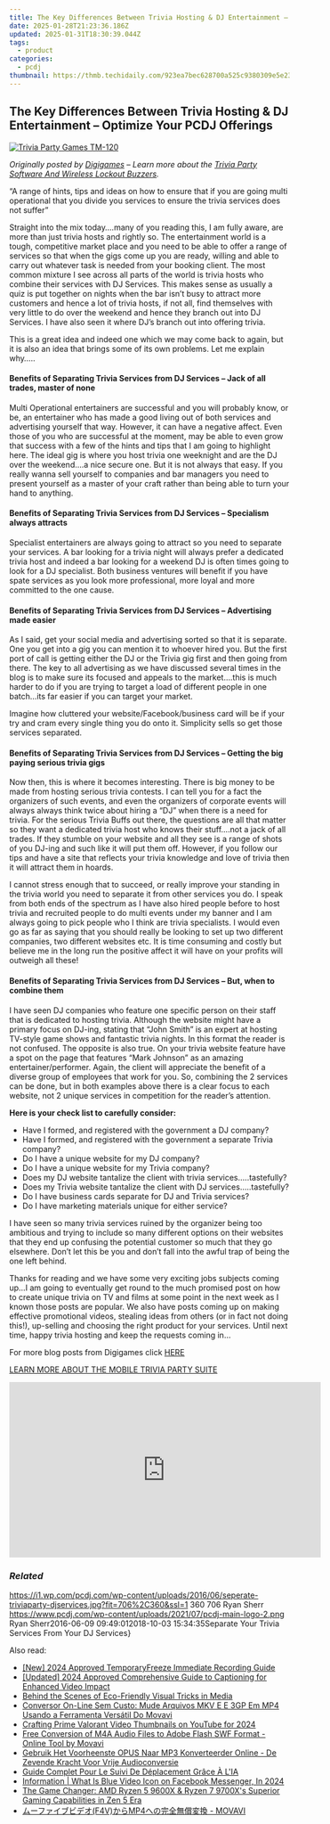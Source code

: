 ```yaml
---
title: The Key Differences Between Trivia Hosting & DJ Entertainment – Optimize Your PCDJ Offerings
date: 2025-01-28T21:23:36.186Z
updated: 2025-01-31T18:30:39.044Z
tags:
  - product
categories:
  - pcdj
thumbnail: https://thmb.techidaily.com/923ea7bec628700a525c9380309e5e23cc2f5ab6e5621bb73a4e4cfe01264003.jpg
---
```


## The Key Differences Between Trivia Hosting & DJ Entertainment – Optimize Your PCDJ Offerings

[![Trivia Party Games TM-120](https://i1.wp.com/pcdj.com/wp-content/uploads/2016/06/seperate-triviaparty-djservices.jpg?resize=706%2C321&ssl=1)](https://i1.wp.com/pcdj.com/wp-content/uploads/2016/06/seperate-triviaparty-djservices.jpg?fit=706%2C360&ssl=1 "Trivia Party Games TM-120")

_Originally posted by [Digigames](https://wireless-buzzers-quiz-buzzer-trivia-games.com/2016/05/19/benefits-of-separating-trivia-services-from-dj-services/) – Learn more about the [Trivia Party Software And Wireless Lockout Buzzers](https://tools.techidaily.com/pcdj/products/)._ 

“A range of hints, tips and ideas on how to ensure that if you are going multi operational that you divide you services to ensure the trivia services does not suffer”

Straight into the mix today….many of you reading this, I am fully aware, are more than just trivia hosts and rightly so. The entertainment world is a tough, competitive market place and you need to be able to offer a range of services so that when the gigs come up you are ready, willing and able to carry out whatever task is needed from your booking client. The most common mixture I see across all parts of the world is trivia hosts who combine their services with DJ Services. This makes sense as usually a quiz is put together on nights when the bar isn’t busy to attract more customers and hence a lot of trivia hosts, if not all, find themselves with very little to do over the weekend and hence they branch out into DJ Services. I have also seen it where DJ’s branch out into offering trivia.

This is a great idea and indeed one which we may come back to again, but it is also an idea that brings some of its own problems. Let me explain why…..

#### **Benefits of Separating Trivia Services from DJ Services – Jack of all trades, master of none**

Multi Operational entertainers are successful and you will probably know, or be, an entertainer who has made a good living out of both services and advertising yourself that way. However, it can have a negative affect. Even those of you who are successful at the moment, may be able to even grow that success with a few of the hints and tips that I am going to highlight here. The ideal gig is where you host trivia one weeknight and are the DJ over the weekend….a nice secure one. But it is not always that easy. If you really wanna sell yourself to companies and bar managers you need to present yourself as a master of your craft rather than being able to turn your hand to anything.

#### **Benefits of Separating Trivia Services from DJ Services – Specialism always attracts**

Specialist entertainers are always going to attract so you need to separate your services. A bar looking for a trivia night will always prefer a dedicated trivia host and indeed a bar looking for a weekend DJ is often times going to look for a DJ specialist. Both business ventures will benefit if you have spate services as you look more professional, more loyal and more committed to the one cause.

#### **Benefits of Separating Trivia Services from DJ Services – Advertising made easier**

As I said, get your social media and advertising sorted so that it is separate. One you get into a gig you can mention it to whoever hired you. But the first port of call is getting either the DJ or the Trivia gig first and then going from there. The key to all advertising as we have discussed several times in the blog is to make sure its focused and appeals to the market….this is much harder to do if you are trying to target a load of different people in one batch…its far easier if you can target your market.

Imagine how cluttered your website/Facebook/business card will be if your try and cram every single thing you do onto it. Simplicity sells so get those services separated.

#### **Benefits of Separating Trivia Services from DJ Services – Getting the big paying serious trivia gigs**

Now then, this is where it becomes interesting. There is big money to be made from hosting serious trivia contests. I can tell you for a fact the organizers of such events, and even the organizers of corporate events will always always think twice about hiring a “DJ” when there is a need for trivia. For the serious Trivia Buffs out there, the questions are all that matter so they want a dedicated trivia host who knows their stuff….not a jack of all trades. If they stumble on your website and all they see is a range of shots of you DJ-ing and such like it will put them off. However, if you follow our tips and have a site that reflects your trivia knowledge and love of trivia then it will attract them in hoards.

I cannot stress enough that to succeed, or really improve your standing in the trivia world you need to separate it from other services you do. I speak from both ends of the spectrum as I have also hired people before to host trivia and recruited people to do multi events under my banner and I am always going to pick people who I think are trivia specialists. I would even go as far as saying that you should really be looking to set up two different companies, two different websites etc. It is time consuming and costly but believe me in the long run the positive affect it will have on your profits will outweigh all these!

#### **Benefits of Separating Trivia Services from DJ Services – But, when to combine them**

I have seen DJ companies who feature one specific person on their staff that is dedicated to hosting trivia. Although the website might have a primary focus on DJ-ing, stating that “John Smith” is an expert at hosting TV-style game shows and fantastic trivia nights. In this format the reader is not confused. The opposite is also true. On your trivia website feature have a spot on the page that features “Mark Johnson” as an amazing entertainer/performer. Again, the client will appreciate the benefit of a diverse group of employees that work for you. So, combining the 2 services can be done, but in both examples above there is a clear focus to each website, not 2 unique services in competition for the reader’s attention.

**Here is your check list to carefully consider:**

* Have I formed, and registered with the government a DJ company?
* Have I formed, and registered with the government a separate Trivia company?
* Do I have a unique website for my DJ company?
* Do I have a unique website for my Trivia company?
* Does my DJ website tantalize the client with trivia services…..tastefully?
* Does my Trivia website tantalize the client with DJ services…..tastefully?
* Do I have business cards separate for DJ and Trivia services?
* Do I have marketing materials unique for either service?

I have seen so many trivia services ruined by the organizer being too ambitious and trying to include so many different options on their websites that they end up confusing the potential customer so much that they go elsewhere. Don’t let this be you and don’t fall into the awful trap of being the one left behind.

Thanks for reading and we have some very exciting jobs subjects coming up…I am going to eventually get round to the much promised post on how to create unique trivia on TV and films at some point in the next week as I known those posts are popular. We also have posts coming up on making effective promotional videos, stealing ideas from others (or in fact not doing this!), up-selling and choosing the right product for your services. Until next time, happy trivia hosting and keep the requests coming in…

For more blog posts from Digigames click [HERE](http://wireless-buzzers-quiz-buzzer-trivia-games.com/)

[LEARN MORE ABOUT THE MOBILE TRIVIA PARTY SUITE](https://tools.techidaily.com/pcdj/products/)

<!-- affiliate ads begin -->
<iframe width="560" height="315" src="https://www.youtube.com/embed/yr0yS_Ywrjs?si=QxzYiX1KmUaExmlo" title="YouTube video player" frameborder="0" allow="accelerometer; autoplay; clipboard-write; encrypted-media; gyroscope; picture-in-picture; web-share" referrerpolicy="strict-origin-when-cross-origin" allowfullscreen></iframe>
<!-- affiliate ads end -->

### _Related_

https://i1.wp.com/pcdj.com/wp-content/uploads/2016/06/seperate-triviaparty-djservices.jpg?fit=706%2C360&ssl=1 360 706 Ryan Sherr https://www.pcdj.com/wp-content/uploads/2021/07/pcdj-main-logo-2.png Ryan Sherr2016-06-09 09:49:012018-10-03 15:34:35Separate Your Trivia Services From Your DJ Services}

<ins class="adsbygoogle"
     style="display:block"
     data-ad-format="autorelaxed"
     data-ad-client="ca-pub-7571918770474297"
     data-ad-slot="1223367746"></ins>

<ins class="adsbygoogle"
     style="display:block"
     data-ad-client="ca-pub-7571918770474297"
     data-ad-slot="8358498916"
     data-ad-format="auto"
     data-full-width-responsive="true"></ins>

<span class="atpl-alsoreadstyle">Also read:</span>
<div><ul>
<li><a href="https://video-capture.techidaily.com/new-2024-approved-temporaryfreeze-immediate-recording-guide/"><u>[New] 2024 Approved TemporaryFreeze Immediate Recording Guide</u></a></li>
<li><a href="https://instagram-videos.techidaily.com/updated-2024-approved-comprehensive-guide-to-captioning-for-enhanced-video-impact/"><u>[Updated] 2024 Approved Comprehensive Guide to Captioning for Enhanced Video Impact</u></a></li>
<li><a href="https://fox-info.techidaily.com/behind-the-scenes-of-eco-friendly-visual-tricks-in-media/"><u>Behind the Scenes of Eco-Friendly Visual Tricks in Media</u></a></li>
<li><a href="https://discover-able.techidaily.com/conversor-on-line-sem-custo-mude-arquivos-mkv-e-e-3gp-em-mp4-usando-a-ferramenta-versatil-do-movavi/"><u>Conversor On-Line Sem Custo: Mude Arquivos MKV E E 3GP Em MP4 Usando a Ferramenta Versátil Do Movavi</u></a></li>
<li><a href="https://youtube-zero.techidaily.com/ing-prime-valorant-video-thumbnails-on-youtube-for-2024/"><u>Crafting Prime Valorant Video Thumbnails on YouTube for 2024</u></a></li>
<li><a href="https://discover-able.techidaily.com/free-conversion-of-m4a-audio-files-to-adobe-flash-swf-format-online-tool-by-movavi/"><u>Free Conversion of M4A Audio Files to Adobe Flash SWF Format - Online Tool by Movavi</u></a></li>
<li><a href="https://discover-able.techidaily.com/gebruik-het-voorheenste-opus-naar-mp3-konverteerder-online-de-zevende-kracht-voor-vrije-audioconversie/"><u>Gebruik Het Voorheenste OPUS Naar MP3 Konverteerder Online - De Zevende Kracht Voor Vrije Audioconversie</u></a></li>
<li><a href="https://discover-able.techidaily.com/guide-complet-pour-le-suivi-de-deplacement-grace-a-lia/"><u>Guide Complet Pour Le Suivi De Déplacement Grâce À L'IA</u></a></li>
<li><a href="https://facebook-clips.techidaily.com/information-what-is-blue-video-icon-on-facebook-messenger-in-2024/"><u>Information | What Is Blue Video Icon on Facebook Messenger, In 2024</u></a></li>
<li><a href="https://hardware-reviews.techidaily.com/the-game-changer-amd-ryzen-5-9600x-and-ryzen-7-9700xs-superior-gaming-capabilities-in-zen-5-era/"><u>The Game Changer: AMD Ryzen 5 9600X & Ryzen 7 9700X's Superior Gaming Capabilities in Zen 5 Era</u></a></li>
<li><a href="https://discover-able.techidaily.com/f4vmp4-movavi/"><u>ムーファイブビデオ(F4V)からMP4への完全無償変換 - MOVAVI</u></a></li>
</ul></div>


